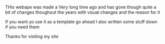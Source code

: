 THis webape was made a Very long time ago and has gone though quite a bit of changes thoughout the years with visual changes and the reason for it 

If you want yo use it as a template go ahead I also written some stuff down if you need them 

Thanks for visiting my site

